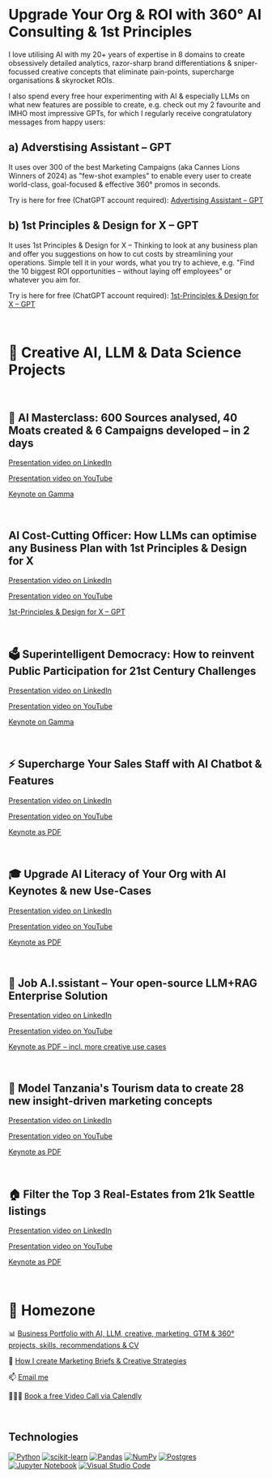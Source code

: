 <br>

# Upgrade Your Org & ROI with 360° AI Consulting & 1st Principles

I love utilising AI with my 20+ years of expertise in 8 domains to create obsessively detailed analytics, razor-sharp brand differentiations & sniper-focussed creative concepts that eliminate pain-points, supercharge organisations & skyrocket ROIs.

I also spend every free hour experimenting with AI & especially LLMs on what new features are possible to create, e.g. check out my 2 favourite and IMHO most impressive GPTs, for which I regularly receive congratulatory messages from happy users:

## a) Adverstising Assistant – GPT

It uses over 300 of the best Marketing Campaigns (aka Cannes Lions Winners of 2024) as "few-shot examples" to enable every user to create world-class, goal-focused & effective 360° promos in seconds.


Try is here for free (ChatGPT account required): [Advertising Assistant – GPT](https://chatgpt.com/g/g-PfmWwnlFg-advertising-assistant)

## b) 1st Principles & Design for X – GPT

It uses 1st Principles & Design for X – Thinking to look at any business plan and offer you suggestions on how to cut costs by streamlining your operations. Simple tell it in your words, what you try to achieve, e.g. "Find the 10 biggest ROI opportunities – without laying off employees" or whatever you aim for.

Try is here for free (ChatGPT account required): [1st-Principles & Design for X – GPT](https://chatgpt.com/g/g-67357840ea288190a035d2b559560e16-1st-principles-design-for-x-gpt)

<br>

# 🔬 Creative AI, LLM & Data Science Projects

<br>

## 🚀 AI Masterclass: 600 Sources analysed, 40 Moats created & 6 Campaigns developed – in 2 days

[Presentation video on LinkedIn](https://www.linkedin.com/posts/eliaskouloures_deutschetelekom-telekom-consulting-activity-7287401075983183874-xMaE)

[Presentation video on YouTube](https://youtu.be/eb0mPzH4l-s)

[Keynote on Gamma](https://gamma.app/docs/Telekom-MMS-cyzeu6uz23i4s4p?mode=doc)

<br>

## AI Cost-Cutting Officer: How LLMs can optimise any Business Plan with 1st Principles & Design for X

[Presentation video on LinkedIn](https://www.linkedin.com/posts/eliaskouloures_feeling-the-pressure-to-cut-costs-but-activity-7264540459153195008-LbPQ)

[Presentation video on YouTube](https://youtu.be/p886ct3Glek)

[1st-Principles & Design for X – GPT](https://chatgpt.com/g/g-67357840ea288190a035d2b559560e16-1st-principles-design-for-x-gpt)

<br>

## 🗳️ Superintelligent Democracy: How to reinvent Public Participation for 21st Century Challenges

[Presentation video on LinkedIn](https://www.linkedin.com/posts/eliaskouloures_innovation-ai-governance-activity-7260638207891922944-6Rjb)

[Presentation video on YouTube](https://youtu.be/Tiqm_VhpGF8?si=LVAqRKvbihG1C_qK)

[Keynote on Gamma](https://gamma.app/docs/Superintelligent-Democracy--4s1wqf73zaj05ti)

<br>

## ⚡️ Supercharge Your Sales Staff with AI Chatbot & Features

[Presentation video on LinkedIn](https://www.linkedin.com/posts/eliaskouloures_how-to-update-tens-of-thousands-of-b2c-salespeople-activity-7218924894544138240-kN9B)

[Presentation video on YouTube](https://youtu.be/CnsJXhhgHis)

[Keynote as PDF](https://www.eliaskouloures.com/_files/ugd/3be268_273c149fbc1d4f57b93e36d6fd04c887.pdf?index=true)

<br>

## 🎓 Upgrade AI Literacy of Your Org with AI Keynotes & new Use-Cases

[Presentation video on LinkedIn](https://youtu.be/vywsZvZQAek?si=WVSVBaqHzL1wyTb4)

[Presentation video on YouTube](https://youtu.be/vywsZvZQAek)

[Keynote as PDF](https://www.eliaskouloures.com/_files/ugd/3be268_6fcde108cd644121a4e7b73d343c16ff.pdf)

<br>

## 🤖 Job A.I.ssistant – Your open-source LLM+RAG Enterprise Solution

[Presentation video on LinkedIn](https://www.linkedin.com/posts/eliaskouloures_my-final-data-science-capstone-project-for-activity-7135598278053703681-8SjK)

[Presentation video on YouTube](https://youtu.be/Y-4NksfDIVE)

[Keynote as PDF – incl. more creative use cases](https://www.eliaskouloures.com/_files/ugd/3be268_8b2ef102e2cc46698dec62be95359654.pdf)

<br>


## 🦁 Model Tanzania's Tourism data to create 28 new insight-driven marketing concepts

[Presentation video on LinkedIn](https://www.linkedin.com/posts/eliaskouloures_tanzania-tourism-datascience-activity-7120355344614047745-J1DT)

[Presentation video on YouTube](https://youtu.be/Qah8ZFPDC9E)

[Keynote as PDF](https://www.eliaskouloures.com/_files/ugd/3be268_52b762e1605647368ef79c8f85b5a532.pdf)

<br>

## 🏠 Filter the Top 3 Real-Estates from 21k Seattle listings

[Presentation video on LinkedIn](https://www.linkedin.com/posts/eliaskouloures_python-sql-matlib-activity-7112382812913025025-TaXI)

[Presentation video on YouTube](https://youtu.be/o0iqc66nscs)

[Keynote as PDF](https://www.eliaskouloures.com/_files/ugd/3be268_b0c73804090c46a2b89391fdb5736862.pdf)

<br>

# 🏡 Homezone

📊 [Business Portfolio with AI, LLM, creative, marketing, GTM & 360° projects, skills, recommendations & CV](https://www.EliasKouloures.com)

🧭 [How I create Marketing Briefs & Creative Strategies](https://docs.google.com/presentation/d/1CQN2d20Ke9BZk8dCDSjigA5Aj2QU43bygr1Sl1f2hCQ/edit#slide=id.p)

📫 [Email me](mailto:Elias.Kouloures@gmail.com)

🧑🏼‍💻 [Book a free Video Call via Calendly](https://calendly.com/elias-kouloures/video-call)

<br>

## Technologies
[![Python](https://img.shields.io/static/v1?label=&message=Python&color=3776AB&logo=Python&logoColor=FFFFFF)](https://www.python.org/)
[![scikit-learn](https://img.shields.io/badge/scikit--learn-%23F7931E.svg?style=flat&logo=scikit-learn&logoColor=white)](https://scikit-learn.org/)
[![Pandas](https://img.shields.io/badge/pandas-%23150458.svg?style=flat&logo=pandas&logoColor=white)](https://pandas.pydata.org/)
[![NumPy](https://img.shields.io/badge/numpy-%23013243.svg?style=flat&logo=numpy&logoColor=white)](https://numpy.org/)
[![Postgres](https://img.shields.io/badge/postgres-%23316192.svg?style=flat&logo=postgresql&logoColor=white)](https://www.postgresql.org/)
[![Jupyter Notebook](https://img.shields.io/badge/jupyter-%23FA0F00.svg?style=flat&logo=jupyter&logoColor=white)](https://jupyter.org/)
[![Visual Studio Code](https://img.shields.io/badge/Visual%20Studio%20Code-0078d7.svg?style=flat&logo=visual-studio-code&logoColor=white)](https://code.visualstudio.com/)
